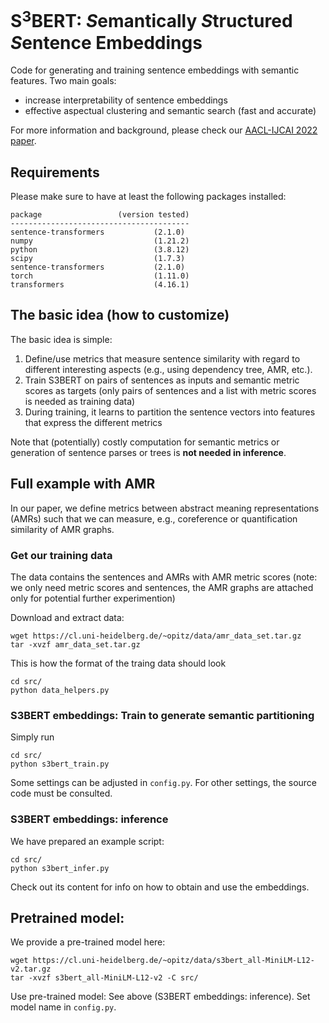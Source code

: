 # S$^3$BERT: *S*emantically *S*tructured *S*entence Embeddings

Code for generating and training sentence embeddings with semantic features. Two main goals:

- increase interpretability of sentence embeddings
- effective aspectual clustering and semantic search (fast and accurate)

For more information and background, please check our [AACL-IJCAI 2022 paper](https://arxiv.org/abs/2206.07023).

## Requirements

Please make sure to have at least the following packages installed:

```
package                 (version tested)
----------------------------------------
sentence-transformers           (2.1.0)
numpy                           (1.21.2)          
python                          (3.8.12)                
scipy                           (1.7.3)        
sentence-transformers           (2.1.0)     
torch                           (1.11.0)
transformers                    (4.16.1)
```

## The basic idea (how to customize)

The basic idea is simple: 

1. Define/use metrics that measure sentence similarity with regard to different interesting aspects (e.g., using dependency tree, AMR, etc.).
2. Train S3BERT on pairs of sentences as inputs and semantic metric scores as targets (only pairs of sentences and a list with metric scores is needed as training data)
3. During training, it learns to partition the sentence vectors into features that express the different metrics

Note that (potentially) costly computation for semantic metrics or generation of sentence parses or trees is **not needed in inference**.

## Full example with AMR 

In our paper, we define metrics between abstract meaning representations (AMRs) such that we can measure, e.g., coreference or quantification similarity of AMR graphs. 

### Get our training data

The data contains the sentences and AMRs with AMR metric scores (note: we only need metric scores and sentences, the AMR graphs are attached only for potential further experimention)

Download and extract data:

```
wget https://cl.uni-heidelberg.de/~opitz/data/amr_data_set.tar.gz
tar -xvzf amr_data_set.tar.gz
```

This is how the format of the traing data should look

```
cd src/
python data_helpers.py
```

### S3BERT embeddings: Train to generate semantic partitioning

Simply run

```
cd src/
python s3bert_train.py
```

Some settings can be adjusted in `config.py`. For other settings, the source code must be consulted.

### S3BERT embeddings: inference

We have prepared an example script:

```
cd src/
python s3bert_infer.py
```

Check out its content for info on how to obtain and use the embeddings.

## Pretrained model:

We provide a pre-trained model here:

```
wget https://cl.uni-heidelberg.de/~opitz/data/s3bert_all-MiniLM-L12-v2.tar.gz
tar -xvzf s3bert_all-MiniLM-L12-v2 -C src/
```

Use pre-trained model: See above (S3BERT embeddings: inference). Set model name in `config.py`.












